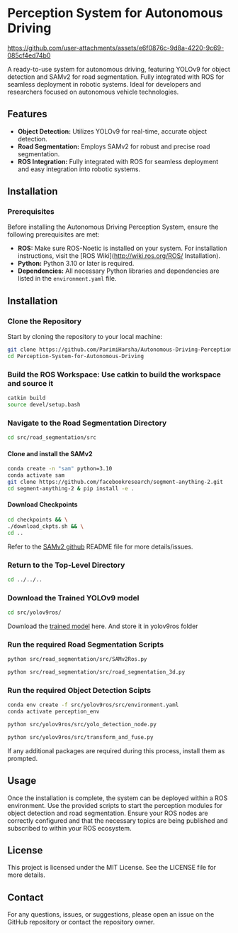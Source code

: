 # Perception System for Autonomous Driving

https://github.com/user-attachments/assets/e6f0876c-9d8a-4220-9c69-085cf4ed74b0


A ready-to-use system for autonomous driving, featuring YOLOv9 for object detection and SAMv2 for road segmentation. Fully integrated with ROS for seamless deployment in robotic systems. Ideal for developers and researchers focused on autonomous vehicle technologies.

## Features

- **Object Detection:** Utilizes YOLOv9 for real-time, accurate object detection.
- **Road Segmentation:** Employs SAMv2 for robust and precise road segmentation.
- **ROS Integration:** Fully integrated with ROS for seamless deployment and easy integration into robotic systems.

## Installation

### Prerequisites

Before installing the Autonomous Driving Perception System, ensure the following prerequisites are met:

- **ROS:** Make sure ROS-Noetic is installed on your system. For installation instructions, visit the [ROS Wiki](http://wiki.ros.org/ROS/
Installation).
- **Python:** Python 3.10 or later is required.
- **Dependencies:** All necessary Python libraries and dependencies are listed in the `environment.yaml` file.

## Installation

### Clone the Repository

Start by cloning the repository to your local machine:

```bash
git clone https://github.com/ParimiHarsha/Autonomous-Driving-Perception-System.git
cd Perception-System-for-Autonomous-Driving
```

### Build the ROS Workspace: Use catkin to build the workspace and source it

```bash
catkin build
source devel/setup.bash
```

### Navigate to the Road Segmentation Directory

```bash
cd src/road_segmentation/src
```

#### Clone and install the SAMv2

```bash
conda create -n "sam" python=3.10
conda activate sam
git clone https://github.com/facebookresearch/segment-anything-2.git
cd segment-anything-2 & pip install -e .
```

#### Download Checkpoints

```bash
cd checkpoints && \
./download_ckpts.sh && \
cd ..
```

Refer to the [SAMv2 github](https://github.com/facebookresearch/segment-anything-2) README file for more details/issues.

### Return to the Top-Level Directory

```bash
cd ../../..
```
### Download the Trained YOLOv9 model

```bash
cd src/yolov9ros/
```
Download the [trained model](https://drive.google.com/file/d/1UAX-7jSXQJcyRdumn8iXmwjfJxxyC9Tw/view?usp=sharing) here. And store it in yolov9ros folder

### Run the required Road Segmentation Scripts

```bash
python src/road_segmentation/src/SAMv2Ros.py
```

```bash
python src/road_segmentation/src/road_segmentation_3d.py
```

### Run the required Object Detection Scipts

```bash
conda env create -f src/yolov9ros/src/environment.yaml
conda activate perception_env
```

```bash
python src/yolov9ros/src/yolo_detection_node.py
```

```bash
python src/yolov9ros/src/transform_and_fuse.py
```

If any additional packages are required during this process, install them as prompted.

## Usage

Once the installation is complete, the system can be deployed within a ROS environment. Use the provided scripts to start the perception modules for object detection and road segmentation. Ensure your ROS nodes are correctly configured and that the necessary topics are being published and subscribed to within your ROS ecosystem.

## License

This project is licensed under the MIT License. See the LICENSE file for more details.

## Contact

For any questions, issues, or suggestions, please open an issue on the GitHub repository or contact the repository owner.
